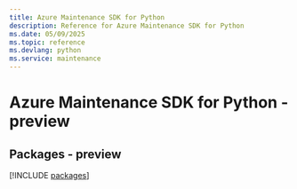 ```yaml
---
title: Azure Maintenance SDK for Python
description: Reference for Azure Maintenance SDK for Python
ms.date: 05/09/2025
ms.topic: reference
ms.devlang: python
ms.service: maintenance
---
```

# Azure Maintenance SDK for Python - preview
## Packages - preview
[!INCLUDE [packages](maintenance-index.md)]